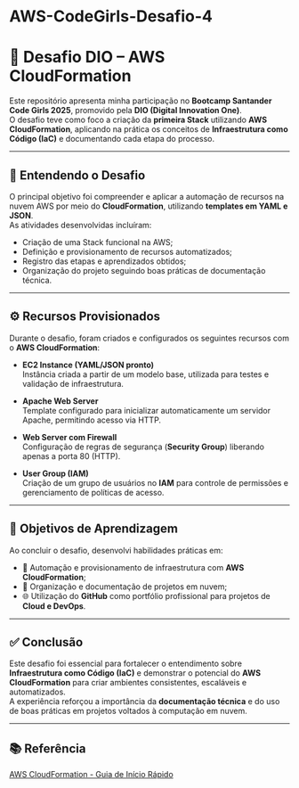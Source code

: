 # AWS-CodeGirls-Desafio-4


 # 🚀 Desafio DIO – AWS CloudFormation

Este repositório apresenta minha participação no **Bootcamp Santander Code Girls 2025**, promovido pela **DIO (Digital Innovation One)**.  
O desafio teve como foco a criação da **primeira Stack** utilizando **AWS CloudFormation**, aplicando na prática os conceitos de **Infraestrutura como Código (IaC)** e documentando cada etapa do processo.

---

## 📌 Entendendo o Desafio

O principal objetivo foi compreender e aplicar a automação de recursos na nuvem AWS por meio do **CloudFormation**, utilizando **templates em YAML e JSON**.  
As atividades desenvolvidas incluíram:

- Criação de uma Stack funcional na AWS;  
- Definição e provisionamento de recursos automatizados;  
- Registro das etapas e aprendizados obtidos;  
- Organização do projeto seguindo boas práticas de documentação técnica.

---

## ⚙️ Recursos Provisionados

Durante o desafio, foram criados e configurados os seguintes recursos com o **AWS CloudFormation**:

- **EC2 Instance (YAML/JSON pronto)**  
  Instância criada a partir de um modelo base, utilizada para testes e validação de infraestrutura.

- **Apache Web Server**  
  Template configurado para inicializar automaticamente um servidor Apache, permitindo acesso via HTTP.

- **Web Server com Firewall**  
  Configuração de regras de segurança (**Security Group**) liberando apenas a porta 80 (HTTP).

- **User Group (IAM)**  
  Criação de um grupo de usuários no **IAM** para controle de permissões e gerenciamento de políticas de acesso.

---

## 🧠 Objetivos de Aprendizagem

Ao concluir o desafio, desenvolvi habilidades práticas em:

- 🚀 Automação e provisionamento de infraestrutura com **AWS CloudFormation**;  
- 🧩 Organização e documentação de projetos em nuvem;  
- 🌐 Utilização do **GitHub** como portfólio profissional para projetos de **Cloud e DevOps**.

---

## ✅ Conclusão

Este desafio foi essencial para fortalecer o entendimento sobre **Infraestrutura como Código (IaC)** e demonstrar o potencial do **AWS CloudFormation** para criar ambientes consistentes, escaláveis e automatizados.  
A experiência reforçou a importância da **documentação técnica** e do uso de boas práticas em projetos voltados à computação em nuvem.

---

## 📚 Referência

[AWS CloudFormation - Guia de Início Rápido](https://docs.aws.amazon.com/pt_br/AWSCloudFormation/latest/UserGuide/gettingstarted.walkthrough.html)